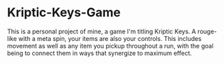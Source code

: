# Kriptic-Keys-Game

This is a personal project of mine, a game I'm titling Kriptic Keys. A rouge-like with a meta spin, your items are also your controls. This includes movement as well as any item you pickup throughout a run, with the goal being to connect them in ways that synergize to maximum effect. 
